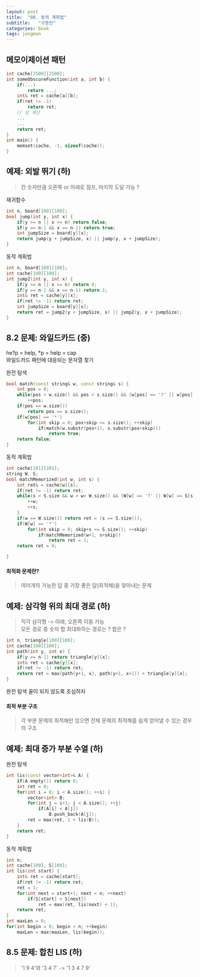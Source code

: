 ```yaml
---
layout: post
title:  "08. 동적 계획법"
subtitle:   "구종만"
categories: book
tags: jongman
---
```


## 메모이제이션 패턴  
```cpp
int cache[2500][2500];
int someObscureFunction(int a, int b) {
    if(...) 
        return ...;
    int& ret = cache[a][b];
    if(ret != -1) 
        return ret;
    // 답 계산
    ...
    ...
    return ret;
}
int main() {
    memset(cache, -1, sizeof(cache));
}
```

## 예제: 외발 뛰기 (하)

> 칸 숫자만큼 오른쪽 or 아래로 점프, 마지막 도달 가능 ?

재귀함수
```cpp
int n, board[100][100];
bool jump(int y, int x) {
    if(y >= n || x >= n) return false;
    if(y == n-1 && x == n-1) return true;
    int jumpSize = board[y][x];
    return jump(y + jumpSize, x) || jump(y, x + jumpSize);
}
```

동적 계획법  
```cpp
int n, board[100][100];
int cache[100][100];
int jump2(int y, int x) {
    if(y >= n || x >= n) return 0;
    if(y == n-1 && x == n-1) return 1;
    int& ret = cache[y][x];
    if(ret != -1) return ret;
    int jumpSize = board[y][x];
    return ret = jump2(y + jumpSize, x) || jump2(y, x + jumpSize);
}
```

## 8.2 문제: 와일드카드 (중)

he?p = help, *p = help = cap  
와일드카드 패턴에 대응되는 문자열 찾기


완전 탐색
```cpp
bool match(const string& w, const string& s) {
    int pos = 0;
    while(pos < w.size() && pos < s.size() && (w[pos] == '?' || w[pos] == s[pos]))
        ++pos;
    if(pos == w.size())
        return pos == s.size();
    if(w[pos] == '*')
        for(int skip = 0; pos+skip <= s.size(); ++skip)
            if(match(w.substr(pos+1), s.substr(pos+skip)))
                return true;
    return false;
}
```

동적 계획법  
```cpp
int cache[101][101];
string W, S;
bool matchMemorized(int w, int s) {
    int ret& = cache[w][s];
    if(ret != -1) return ret;
    while(s < S.size && w < w< W.size() && (W[w] == '?' || W[w] == S[s]) {
        ++w;
        ++s;
    }
    if(w == W.size()) return ret = (s == S.size());
    if(W[w] == '*')
        for(int skip = 0; skip+s <= S.size(); ++skip)
            if(matchMemorized(w+1, s+skip))
                return ret = 1;
    return ret = 0;

}
```

#### 최적화 문제란?
> 여러개의 가능한 답 중 가장 좋은 답(최적해)을 찾아내는 문제

## 예제: 삼각형 위의 최대 경로 (하)  
> 직각 삼각형 -> 아래, 오른쪽 이동 가능  
> 모든 경로 중 숫자 합 최대화하는 경로는 ? 합은 ?

```cpp
int n, triangle[100][100];
int cache[100][100];
int path(int y, int x) {
    if(y == n-1) return triangle[y][x];
    int& ret = cache[y][x];
    if(ret != -1) return ret;
    return ret = max(path(y+1, x), path(y+1, x+1)) + triangle[y][x];
}
```
완전 탐색 꼴이 되지 않도록 조심하자

#### 최적 부분 구조  
> 각 부분 문제의 최적해만 있으면 전체 문제의 최적해를 쉽게 얻어낼 수 있는 경우의 구조

## 예제: 최대 증가 부분 수열 (하)

완전 탐색  
```cpp
int lis(const vector<int>& A) {
    if(A.empty()) return 0;
    int ret = 0;
    for(int i = 0; i < A.size(); ++i) {
        vector<int> B;
        for(int j = i+1; j < A.size(); ++j)
            if(A[i] < A[j])
                B.push_back(A[j]);
        ret = max(ret, 1 + lis(B));
    }
    return ret;
}
```

동적 계획법  
```cpp
int n;
int cache[100], S[100];
int lis(int start) {
    int& ret = cache[start];
    if(ret != -1) return ret;
    ret = 1;
    for(int next = start+1; next < n; ++next)
        if(S[start] < S[next])
            ret = max(ret, lis(next) + 1);
    return ret;
}
int maxLen = 0;
for(int begin = 0; begin < n; ++begin)
    maxLen = max(maxLen, lis(begin));
```

## 8.5 문제: 합친 LIS (하)

> '1 9 4'와 '3 4 7' -> '1 3 4 7 9'